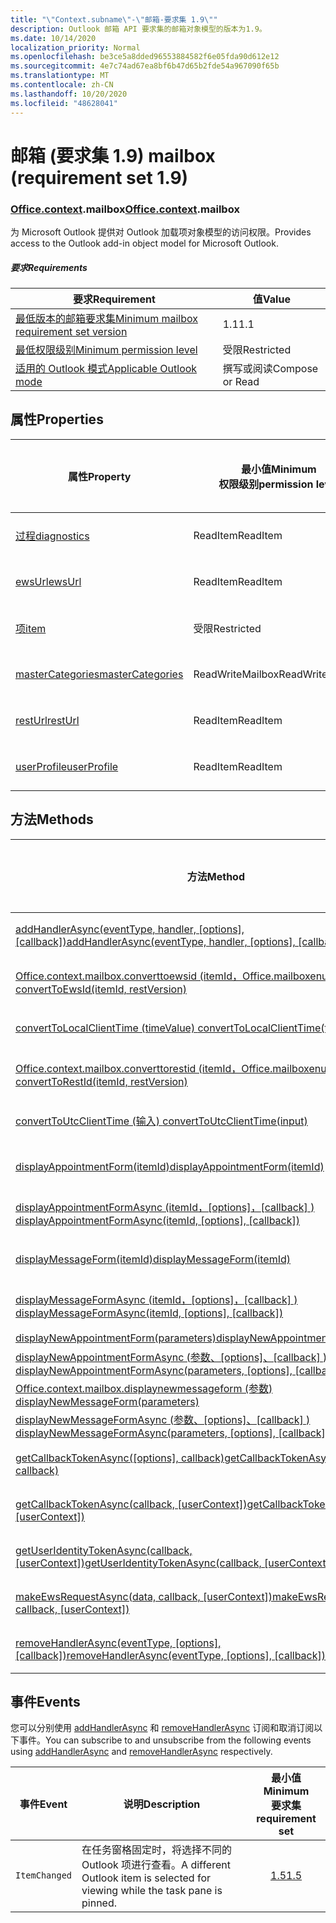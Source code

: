 ```yaml
---
title: "\"Context.subname\"-\"邮箱-要求集 1.9\""
description: Outlook 邮箱 API 要求集的邮箱对象模型的版本为1.9。
ms.date: 10/14/2020
localization_priority: Normal
ms.openlocfilehash: be3ce5a8dded96553884582f6e05fda90d612e12
ms.sourcegitcommit: 4e7c74ad67ea8bf6b47d65b2fde54a967090f65b
ms.translationtype: MT
ms.contentlocale: zh-CN
ms.lasthandoff: 10/20/2020
ms.locfileid: "48628041"
---
```

# <a name="mailbox-requirement-set-19"></a><span data-ttu-id="a2abf-103">邮箱 (要求集 1.9) </span><span class="sxs-lookup"><span data-stu-id="a2abf-103">mailbox (requirement set 1.9)</span></span>

### <a name="officecontextmailbox"></a><span data-ttu-id="a2abf-104">[Office](office.md)[.context](office.context.md).mailbox</span><span class="sxs-lookup"><span data-stu-id="a2abf-104">[Office](office.md)[.context](office.context.md).mailbox</span></span>

<span data-ttu-id="a2abf-105">为 Microsoft Outlook 提供对 Outlook 加载项对象模型的访问权限。</span><span class="sxs-lookup"><span data-stu-id="a2abf-105">Provides access to the Outlook add-in object model for Microsoft Outlook.</span></span>

##### <a name="requirements"></a><span data-ttu-id="a2abf-106">要求</span><span class="sxs-lookup"><span data-stu-id="a2abf-106">Requirements</span></span>

|<span data-ttu-id="a2abf-107">要求</span><span class="sxs-lookup"><span data-stu-id="a2abf-107">Requirement</span></span>| <span data-ttu-id="a2abf-108">值</span><span class="sxs-lookup"><span data-stu-id="a2abf-108">Value</span></span>|
|---|---|
|[<span data-ttu-id="a2abf-109">最低版本的邮箱要求集</span><span class="sxs-lookup"><span data-stu-id="a2abf-109">Minimum mailbox requirement set version</span></span>](../../requirement-sets/outlook-api-requirement-sets.md)| <span data-ttu-id="a2abf-110">1.1</span><span class="sxs-lookup"><span data-stu-id="a2abf-110">1.1</span></span>|
|[<span data-ttu-id="a2abf-111">最低权限级别</span><span class="sxs-lookup"><span data-stu-id="a2abf-111">Minimum permission level</span></span>](../../../outlook/understanding-outlook-add-in-permissions.md)| <span data-ttu-id="a2abf-112">受限</span><span class="sxs-lookup"><span data-stu-id="a2abf-112">Restricted</span></span>|
|[<span data-ttu-id="a2abf-113">适用的 Outlook 模式</span><span class="sxs-lookup"><span data-stu-id="a2abf-113">Applicable Outlook mode</span></span>](../../../outlook/outlook-add-ins-overview.md#extension-points)| <span data-ttu-id="a2abf-114">撰写或阅读</span><span class="sxs-lookup"><span data-stu-id="a2abf-114">Compose or Read</span></span>|

## <a name="properties"></a><span data-ttu-id="a2abf-115">属性</span><span class="sxs-lookup"><span data-stu-id="a2abf-115">Properties</span></span>

| <span data-ttu-id="a2abf-116">属性</span><span class="sxs-lookup"><span data-stu-id="a2abf-116">Property</span></span> | <span data-ttu-id="a2abf-117">最小值</span><span class="sxs-lookup"><span data-stu-id="a2abf-117">Minimum</span></span><br><span data-ttu-id="a2abf-118">权限级别</span><span class="sxs-lookup"><span data-stu-id="a2abf-118">permission level</span></span> | <span data-ttu-id="a2abf-119">型号</span><span class="sxs-lookup"><span data-stu-id="a2abf-119">Modes</span></span> | <span data-ttu-id="a2abf-120">返回类型</span><span class="sxs-lookup"><span data-stu-id="a2abf-120">Return type</span></span> | <span data-ttu-id="a2abf-121">最小值</span><span class="sxs-lookup"><span data-stu-id="a2abf-121">Minimum</span></span><br><span data-ttu-id="a2abf-122">要求集</span><span class="sxs-lookup"><span data-stu-id="a2abf-122">requirement set</span></span> |
|---|---|---|---|:---:|
| [<span data-ttu-id="a2abf-123">过程</span><span class="sxs-lookup"><span data-stu-id="a2abf-123">diagnostics</span></span>](/javascript/api/outlook/office.mailbox?view=outlook-js-1.9&preserve-view=true#diagnostics) | <span data-ttu-id="a2abf-124">ReadItem</span><span class="sxs-lookup"><span data-stu-id="a2abf-124">ReadItem</span></span> | <span data-ttu-id="a2abf-125">撰写</span><span class="sxs-lookup"><span data-stu-id="a2abf-125">Compose</span></span><br><span data-ttu-id="a2abf-126">读取</span><span class="sxs-lookup"><span data-stu-id="a2abf-126">Read</span></span> | [<span data-ttu-id="a2abf-127">Diagnostics</span><span class="sxs-lookup"><span data-stu-id="a2abf-127">Diagnostics</span></span>](/javascript/api/outlook/office.diagnostics?view=outlook-js-1.9&preserve-view=true) | [<span data-ttu-id="a2abf-128">1.1</span><span class="sxs-lookup"><span data-stu-id="a2abf-128">1.1</span></span>](../requirement-set-1.1/outlook-requirement-set-1.1.md) |
| [<span data-ttu-id="a2abf-129">ewsUrl</span><span class="sxs-lookup"><span data-stu-id="a2abf-129">ewsUrl</span></span>](/javascript/api/outlook/office.mailbox?view=outlook-js-1.9&preserve-view=true#ewsurl) | <span data-ttu-id="a2abf-130">ReadItem</span><span class="sxs-lookup"><span data-stu-id="a2abf-130">ReadItem</span></span> | <span data-ttu-id="a2abf-131">撰写</span><span class="sxs-lookup"><span data-stu-id="a2abf-131">Compose</span></span><br><span data-ttu-id="a2abf-132">读取</span><span class="sxs-lookup"><span data-stu-id="a2abf-132">Read</span></span> | <span data-ttu-id="a2abf-133">String</span><span class="sxs-lookup"><span data-stu-id="a2abf-133">String</span></span> | [<span data-ttu-id="a2abf-134">1.1</span><span class="sxs-lookup"><span data-stu-id="a2abf-134">1.1</span></span>](../requirement-set-1.1/outlook-requirement-set-1.1.md) |
| [<span data-ttu-id="a2abf-135">项</span><span class="sxs-lookup"><span data-stu-id="a2abf-135">item</span></span>](office.context.mailbox.item.md) | <span data-ttu-id="a2abf-136">受限</span><span class="sxs-lookup"><span data-stu-id="a2abf-136">Restricted</span></span> | <span data-ttu-id="a2abf-137">撰写</span><span class="sxs-lookup"><span data-stu-id="a2abf-137">Compose</span></span><br><span data-ttu-id="a2abf-138">读取</span><span class="sxs-lookup"><span data-stu-id="a2abf-138">Read</span></span> | [<span data-ttu-id="a2abf-139">Item</span><span class="sxs-lookup"><span data-stu-id="a2abf-139">Item</span></span>](/javascript/api/outlook/office.item?view=outlook-js-1.9&preserve-view=true) | [<span data-ttu-id="a2abf-140">1.1</span><span class="sxs-lookup"><span data-stu-id="a2abf-140">1.1</span></span>](../requirement-set-1.1/outlook-requirement-set-1.1.md) |
| [<span data-ttu-id="a2abf-141">masterCategories</span><span class="sxs-lookup"><span data-stu-id="a2abf-141">masterCategories</span></span>](/javascript/api/outlook/office.mailbox?view=outlook-js-1.9&preserve-view=true#mastercategories) | <span data-ttu-id="a2abf-142">ReadWriteMailbox</span><span class="sxs-lookup"><span data-stu-id="a2abf-142">ReadWriteMailbox</span></span> | <span data-ttu-id="a2abf-143">撰写</span><span class="sxs-lookup"><span data-stu-id="a2abf-143">Compose</span></span><br><span data-ttu-id="a2abf-144">读取</span><span class="sxs-lookup"><span data-stu-id="a2abf-144">Read</span></span> | [<span data-ttu-id="a2abf-145">MasterCategories</span><span class="sxs-lookup"><span data-stu-id="a2abf-145">MasterCategories</span></span>](/javascript/api/outlook/office.mastercategories?view=outlook-js-1.9&preserve-view=true) | [<span data-ttu-id="a2abf-146">1.8</span><span class="sxs-lookup"><span data-stu-id="a2abf-146">1.8</span></span>](../requirement-set-1.8/outlook-requirement-set-1.8.md) |
| [<span data-ttu-id="a2abf-147">restUrl</span><span class="sxs-lookup"><span data-stu-id="a2abf-147">restUrl</span></span>](/javascript/api/outlook/office.mailbox?view=outlook-js-1.9&preserve-view=true#resturl) | <span data-ttu-id="a2abf-148">ReadItem</span><span class="sxs-lookup"><span data-stu-id="a2abf-148">ReadItem</span></span> | <span data-ttu-id="a2abf-149">撰写</span><span class="sxs-lookup"><span data-stu-id="a2abf-149">Compose</span></span><br><span data-ttu-id="a2abf-150">读取</span><span class="sxs-lookup"><span data-stu-id="a2abf-150">Read</span></span> | <span data-ttu-id="a2abf-151">String</span><span class="sxs-lookup"><span data-stu-id="a2abf-151">String</span></span> | [<span data-ttu-id="a2abf-152">1.5</span><span class="sxs-lookup"><span data-stu-id="a2abf-152">1.5</span></span>](../requirement-set-1.5/outlook-requirement-set-1.5.md) |
| [<span data-ttu-id="a2abf-153">userProfile</span><span class="sxs-lookup"><span data-stu-id="a2abf-153">userProfile</span></span>](/javascript/api/outlook/office.mailbox?view=outlook-js-1.9&preserve-view=true#userprofile) | <span data-ttu-id="a2abf-154">ReadItem</span><span class="sxs-lookup"><span data-stu-id="a2abf-154">ReadItem</span></span> | <span data-ttu-id="a2abf-155">撰写</span><span class="sxs-lookup"><span data-stu-id="a2abf-155">Compose</span></span><br><span data-ttu-id="a2abf-156">读取</span><span class="sxs-lookup"><span data-stu-id="a2abf-156">Read</span></span> | [<span data-ttu-id="a2abf-157">UserProfile</span><span class="sxs-lookup"><span data-stu-id="a2abf-157">UserProfile</span></span>](/javascript/api/outlook/office.userprofile?view=outlook-js-1.9&preserve-view=true) | [<span data-ttu-id="a2abf-158">1.1</span><span class="sxs-lookup"><span data-stu-id="a2abf-158">1.1</span></span>](../requirement-set-1.1/outlook-requirement-set-1.1.md) |

## <a name="methods"></a><span data-ttu-id="a2abf-159">方法</span><span class="sxs-lookup"><span data-stu-id="a2abf-159">Methods</span></span>

| <span data-ttu-id="a2abf-160">方法</span><span class="sxs-lookup"><span data-stu-id="a2abf-160">Method</span></span> | <span data-ttu-id="a2abf-161">最小值</span><span class="sxs-lookup"><span data-stu-id="a2abf-161">Minimum</span></span><br><span data-ttu-id="a2abf-162">权限级别</span><span class="sxs-lookup"><span data-stu-id="a2abf-162">permission level</span></span> | <span data-ttu-id="a2abf-163">型号</span><span class="sxs-lookup"><span data-stu-id="a2abf-163">Modes</span></span> | <span data-ttu-id="a2abf-164">最小值</span><span class="sxs-lookup"><span data-stu-id="a2abf-164">Minimum</span></span><br><span data-ttu-id="a2abf-165">要求集</span><span class="sxs-lookup"><span data-stu-id="a2abf-165">requirement set</span></span> |
|---|---|---|:---:|
| <span data-ttu-id="a2abf-166">[addHandlerAsync(eventType, handler, [options], [callback])](/javascript/api/outlook/office.mailbox?view=outlook-js-1.9&preserve-view=true#addhandlerasync-eventtype--handler--options--callback-)</span><span class="sxs-lookup"><span data-stu-id="a2abf-166">[addHandlerAsync(eventType, handler, [options], [callback])](/javascript/api/outlook/office.mailbox?view=outlook-js-1.9&preserve-view=true#addhandlerasync-eventtype--handler--options--callback-)</span></span> | <span data-ttu-id="a2abf-167">ReadItem</span><span class="sxs-lookup"><span data-stu-id="a2abf-167">ReadItem</span></span> | <span data-ttu-id="a2abf-168">撰写</span><span class="sxs-lookup"><span data-stu-id="a2abf-168">Compose</span></span><br><span data-ttu-id="a2abf-169">读取</span><span class="sxs-lookup"><span data-stu-id="a2abf-169">Read</span></span> | [<span data-ttu-id="a2abf-170">1.5</span><span class="sxs-lookup"><span data-stu-id="a2abf-170">1.5</span></span>](../requirement-set-1.5/outlook-requirement-set-1.5.md) |
| [<span data-ttu-id="a2abf-171">Office.context.mailbox.converttoewsid (itemId，Office.mailboxenums.restversion) </span><span class="sxs-lookup"><span data-stu-id="a2abf-171">convertToEwsId(itemId, restVersion)</span></span>](/javascript/api/outlook/office.mailbox?view=outlook-js-1.9&preserve-view=true#converttoewsid-itemid--restversion-) | <span data-ttu-id="a2abf-172">受限</span><span class="sxs-lookup"><span data-stu-id="a2abf-172">Restricted</span></span> | <span data-ttu-id="a2abf-173">撰写</span><span class="sxs-lookup"><span data-stu-id="a2abf-173">Compose</span></span><br><span data-ttu-id="a2abf-174">读取</span><span class="sxs-lookup"><span data-stu-id="a2abf-174">Read</span></span> | [<span data-ttu-id="a2abf-175">1.3</span><span class="sxs-lookup"><span data-stu-id="a2abf-175">1.3</span></span>](../requirement-set-1.3/outlook-requirement-set-1.3.md) |
| [<span data-ttu-id="a2abf-176">convertToLocalClientTime (timeValue) </span><span class="sxs-lookup"><span data-stu-id="a2abf-176">convertToLocalClientTime(timeValue)</span></span>](/javascript/api/outlook/office.mailbox?view=outlook-js-1.9&preserve-view=true#converttolocalclienttime-timevalue-) | <span data-ttu-id="a2abf-177">ReadItem</span><span class="sxs-lookup"><span data-stu-id="a2abf-177">ReadItem</span></span> | <span data-ttu-id="a2abf-178">撰写</span><span class="sxs-lookup"><span data-stu-id="a2abf-178">Compose</span></span><br><span data-ttu-id="a2abf-179">读取</span><span class="sxs-lookup"><span data-stu-id="a2abf-179">Read</span></span> | [<span data-ttu-id="a2abf-180">1.1</span><span class="sxs-lookup"><span data-stu-id="a2abf-180">1.1</span></span>](../requirement-set-1.1/outlook-requirement-set-1.1.md) |
| [<span data-ttu-id="a2abf-181">Office.context.mailbox.converttorestid (itemId，Office.mailboxenums.restversion) </span><span class="sxs-lookup"><span data-stu-id="a2abf-181">convertToRestId(itemId, restVersion)</span></span>](/javascript/api/outlook/office.mailbox?view=outlook-js-1.9&preserve-view=true#converttorestid-itemid--restversion-) | <span data-ttu-id="a2abf-182">受限</span><span class="sxs-lookup"><span data-stu-id="a2abf-182">Restricted</span></span> | <span data-ttu-id="a2abf-183">撰写</span><span class="sxs-lookup"><span data-stu-id="a2abf-183">Compose</span></span><br><span data-ttu-id="a2abf-184">读取</span><span class="sxs-lookup"><span data-stu-id="a2abf-184">Read</span></span> | [<span data-ttu-id="a2abf-185">1.3</span><span class="sxs-lookup"><span data-stu-id="a2abf-185">1.3</span></span>](../requirement-set-1.3/outlook-requirement-set-1.3.md) |
| [<span data-ttu-id="a2abf-186">convertToUtcClientTime (输入) </span><span class="sxs-lookup"><span data-stu-id="a2abf-186">convertToUtcClientTime(input)</span></span>](/javascript/api/outlook/office.mailbox?view=outlook-js-1.9&preserve-view=true#converttoutcclienttime-input-) | <span data-ttu-id="a2abf-187">ReadItem</span><span class="sxs-lookup"><span data-stu-id="a2abf-187">ReadItem</span></span> | <span data-ttu-id="a2abf-188">撰写</span><span class="sxs-lookup"><span data-stu-id="a2abf-188">Compose</span></span><br><span data-ttu-id="a2abf-189">读取</span><span class="sxs-lookup"><span data-stu-id="a2abf-189">Read</span></span> | [<span data-ttu-id="a2abf-190">1.1</span><span class="sxs-lookup"><span data-stu-id="a2abf-190">1.1</span></span>](../requirement-set-1.1/outlook-requirement-set-1.1.md) |
| [<span data-ttu-id="a2abf-191">displayAppointmentForm(itemId)</span><span class="sxs-lookup"><span data-stu-id="a2abf-191">displayAppointmentForm(itemId)</span></span>](/javascript/api/outlook/office.mailbox?view=outlook-js-1.9&preserve-view=true#displayappointmentform-itemid-) | <span data-ttu-id="a2abf-192">ReadItem</span><span class="sxs-lookup"><span data-stu-id="a2abf-192">ReadItem</span></span> | <span data-ttu-id="a2abf-193">撰写</span><span class="sxs-lookup"><span data-stu-id="a2abf-193">Compose</span></span><br><span data-ttu-id="a2abf-194">读取</span><span class="sxs-lookup"><span data-stu-id="a2abf-194">Read</span></span> | [<span data-ttu-id="a2abf-195">1.1</span><span class="sxs-lookup"><span data-stu-id="a2abf-195">1.1</span></span>](../requirement-set-1.1/outlook-requirement-set-1.1.md) |
| <span data-ttu-id="a2abf-196">[displayAppointmentFormAsync (itemId，[options]，[callback] ) ](/javascript/api/outlook/office.mailbox?view=outlook-js-1.9&preserve-view=true#displayappointmentform-itemid--options--callback-)</span><span class="sxs-lookup"><span data-stu-id="a2abf-196">[displayAppointmentFormAsync(itemId, [options], [callback])](/javascript/api/outlook/office.mailbox?view=outlook-js-1.9&preserve-view=true#displayappointmentform-itemid--options--callback-)</span></span> | <span data-ttu-id="a2abf-197">ReadItem</span><span class="sxs-lookup"><span data-stu-id="a2abf-197">ReadItem</span></span> | <span data-ttu-id="a2abf-198">撰写</span><span class="sxs-lookup"><span data-stu-id="a2abf-198">Compose</span></span><br><span data-ttu-id="a2abf-199">读取</span><span class="sxs-lookup"><span data-stu-id="a2abf-199">Read</span></span> | [<span data-ttu-id="a2abf-200">1.9</span><span class="sxs-lookup"><span data-stu-id="a2abf-200">1.9</span></span>](outlook-requirement-set-1.9.md) |
| [<span data-ttu-id="a2abf-201">displayMessageForm(itemId)</span><span class="sxs-lookup"><span data-stu-id="a2abf-201">displayMessageForm(itemId)</span></span>](/javascript/api/outlook/office.mailbox?view=outlook-js-1.9&preserve-view=true#displaymessageform-itemid-) | <span data-ttu-id="a2abf-202">ReadItem</span><span class="sxs-lookup"><span data-stu-id="a2abf-202">ReadItem</span></span> | <span data-ttu-id="a2abf-203">撰写</span><span class="sxs-lookup"><span data-stu-id="a2abf-203">Compose</span></span><br><span data-ttu-id="a2abf-204">读取</span><span class="sxs-lookup"><span data-stu-id="a2abf-204">Read</span></span> | [<span data-ttu-id="a2abf-205">1.1</span><span class="sxs-lookup"><span data-stu-id="a2abf-205">1.1</span></span>](../requirement-set-1.1/outlook-requirement-set-1.1.md) |
| <span data-ttu-id="a2abf-206">[displayMessageFormAsync (itemId，[options]，[callback] ) ](/javascript/api/outlook/office.mailbox?view=outlook-js-1.9&preserve-view=true#displaymessageform-itemid--options--callback-)</span><span class="sxs-lookup"><span data-stu-id="a2abf-206">[displayMessageFormAsync(itemId, [options], [callback])](/javascript/api/outlook/office.mailbox?view=outlook-js-1.9&preserve-view=true#displaymessageform-itemid--options--callback-)</span></span> | <span data-ttu-id="a2abf-207">ReadItem</span><span class="sxs-lookup"><span data-stu-id="a2abf-207">ReadItem</span></span> | <span data-ttu-id="a2abf-208">撰写</span><span class="sxs-lookup"><span data-stu-id="a2abf-208">Compose</span></span><br><span data-ttu-id="a2abf-209">读取</span><span class="sxs-lookup"><span data-stu-id="a2abf-209">Read</span></span> | [<span data-ttu-id="a2abf-210">1.9</span><span class="sxs-lookup"><span data-stu-id="a2abf-210">1.9</span></span>](outlook-requirement-set-1.9.md) |
| [<span data-ttu-id="a2abf-211">displayNewAppointmentForm(parameters)</span><span class="sxs-lookup"><span data-stu-id="a2abf-211">displayNewAppointmentForm(parameters)</span></span>](/javascript/api/outlook/office.mailbox?view=outlook-js-1.9&preserve-view=true#displaynewappointmentform-parameters-) | <span data-ttu-id="a2abf-212">ReadItem</span><span class="sxs-lookup"><span data-stu-id="a2abf-212">ReadItem</span></span> | <span data-ttu-id="a2abf-213">读取</span><span class="sxs-lookup"><span data-stu-id="a2abf-213">Read</span></span> | [<span data-ttu-id="a2abf-214">1.1</span><span class="sxs-lookup"><span data-stu-id="a2abf-214">1.1</span></span>](../requirement-set-1.1/outlook-requirement-set-1.1.md) |
| <span data-ttu-id="a2abf-215">[displayNewAppointmentFormAsync (参数、[options]、[callback] ) ](/javascript/api/outlook/office.mailbox?view=outlook-js-1.9&preserve-view=true#displaynewappointmentform-parameters--options--callback-)</span><span class="sxs-lookup"><span data-stu-id="a2abf-215">[displayNewAppointmentFormAsync(parameters, [options], [callback])](/javascript/api/outlook/office.mailbox?view=outlook-js-1.9&preserve-view=true#displaynewappointmentform-parameters--options--callback-)</span></span> | <span data-ttu-id="a2abf-216">ReadItem</span><span class="sxs-lookup"><span data-stu-id="a2abf-216">ReadItem</span></span> | <span data-ttu-id="a2abf-217">读取</span><span class="sxs-lookup"><span data-stu-id="a2abf-217">Read</span></span> | [<span data-ttu-id="a2abf-218">1.9</span><span class="sxs-lookup"><span data-stu-id="a2abf-218">1.9</span></span>](outlook-requirement-set-1.9.md) |
| [<span data-ttu-id="a2abf-219">Office.context.mailbox.displaynewmessageform (参数) </span><span class="sxs-lookup"><span data-stu-id="a2abf-219">displayNewMessageForm(parameters)</span></span>](/javascript/api/outlook/office.mailbox?view=outlook-js-1.9&preserve-view=true#displaynewmessageform-parameters-) | <span data-ttu-id="a2abf-220">ReadItem</span><span class="sxs-lookup"><span data-stu-id="a2abf-220">ReadItem</span></span> | <span data-ttu-id="a2abf-221">读取</span><span class="sxs-lookup"><span data-stu-id="a2abf-221">Read</span></span> | [<span data-ttu-id="a2abf-222">1.6</span><span class="sxs-lookup"><span data-stu-id="a2abf-222">1.6</span></span>](../requirement-set-1.6/outlook-requirement-set-1.6.md) |
| <span data-ttu-id="a2abf-223">[displayNewMessageFormAsync (参数、[options]、[callback] ) ](/javascript/api/outlook/office.mailbox?view=outlook-js-1.9&preserve-view=true#displaynewmessageform-parameters--options--callback-)</span><span class="sxs-lookup"><span data-stu-id="a2abf-223">[displayNewMessageFormAsync(parameters, [options], [callback])](/javascript/api/outlook/office.mailbox?view=outlook-js-1.9&preserve-view=true#displaynewmessageform-parameters--options--callback-)</span></span> | <span data-ttu-id="a2abf-224">ReadItem</span><span class="sxs-lookup"><span data-stu-id="a2abf-224">ReadItem</span></span> | <span data-ttu-id="a2abf-225">读取</span><span class="sxs-lookup"><span data-stu-id="a2abf-225">Read</span></span> | [<span data-ttu-id="a2abf-226">1.9</span><span class="sxs-lookup"><span data-stu-id="a2abf-226">1.9</span></span>](outlook-requirement-set-1.9.md) |
| <span data-ttu-id="a2abf-227">[getCallbackTokenAsync([options], callback)](/javascript/api/outlook/office.mailbox?view=outlook-js-1.9&preserve-view=true#getcallbacktokenasync-options--callback-)</span><span class="sxs-lookup"><span data-stu-id="a2abf-227">[getCallbackTokenAsync([options], callback)](/javascript/api/outlook/office.mailbox?view=outlook-js-1.9&preserve-view=true#getcallbacktokenasync-options--callback-)</span></span> | <span data-ttu-id="a2abf-228">ReadItem</span><span class="sxs-lookup"><span data-stu-id="a2abf-228">ReadItem</span></span> | <span data-ttu-id="a2abf-229">撰写</span><span class="sxs-lookup"><span data-stu-id="a2abf-229">Compose</span></span><br><span data-ttu-id="a2abf-230">读取</span><span class="sxs-lookup"><span data-stu-id="a2abf-230">Read</span></span> | [<span data-ttu-id="a2abf-231">1.5</span><span class="sxs-lookup"><span data-stu-id="a2abf-231">1.5</span></span>](../requirement-set-1.5/outlook-requirement-set-1.5.md) |
| <span data-ttu-id="a2abf-232">[getCallbackTokenAsync(callback, [userContext])](/javascript/api/outlook/office.mailbox?view=outlook-js-1.9&preserve-view=true#getcallbacktokenasync-callback--usercontext-)</span><span class="sxs-lookup"><span data-stu-id="a2abf-232">[getCallbackTokenAsync(callback, [userContext])](/javascript/api/outlook/office.mailbox?view=outlook-js-1.9&preserve-view=true#getcallbacktokenasync-callback--usercontext-)</span></span> | <span data-ttu-id="a2abf-233">ReadItem</span><span class="sxs-lookup"><span data-stu-id="a2abf-233">ReadItem</span></span> | <span data-ttu-id="a2abf-234">撰写</span><span class="sxs-lookup"><span data-stu-id="a2abf-234">Compose</span></span><br><span data-ttu-id="a2abf-235">读取</span><span class="sxs-lookup"><span data-stu-id="a2abf-235">Read</span></span> | [<span data-ttu-id="a2abf-236">1.3</span><span class="sxs-lookup"><span data-stu-id="a2abf-236">1.3</span></span>](../requirement-set-1.3/outlook-requirement-set-1.3.md)<br>[<span data-ttu-id="a2abf-237">1.1</span><span class="sxs-lookup"><span data-stu-id="a2abf-237">1.1</span></span>](../requirement-set-1.1/outlook-requirement-set-1.1.md) |
| <span data-ttu-id="a2abf-238">[getUserIdentityTokenAsync(callback, [userContext])](/javascript/api/outlook/office.mailbox?view=outlook-js-1.9&preserve-view=true#getuseridentitytokenasync-callback--usercontext-)</span><span class="sxs-lookup"><span data-stu-id="a2abf-238">[getUserIdentityTokenAsync(callback, [userContext])](/javascript/api/outlook/office.mailbox?view=outlook-js-1.9&preserve-view=true#getuseridentitytokenasync-callback--usercontext-)</span></span> | <span data-ttu-id="a2abf-239">ReadItem</span><span class="sxs-lookup"><span data-stu-id="a2abf-239">ReadItem</span></span> | <span data-ttu-id="a2abf-240">撰写</span><span class="sxs-lookup"><span data-stu-id="a2abf-240">Compose</span></span><br><span data-ttu-id="a2abf-241">读取</span><span class="sxs-lookup"><span data-stu-id="a2abf-241">Read</span></span> | [<span data-ttu-id="a2abf-242">1.1</span><span class="sxs-lookup"><span data-stu-id="a2abf-242">1.1</span></span>](../requirement-set-1.1/outlook-requirement-set-1.1.md) |
| <span data-ttu-id="a2abf-243">[makeEwsRequestAsync(data, callback, [userContext])](/javascript/api/outlook/office.mailbox?view=outlook-js-1.9&preserve-view=true#makeewsrequestasync-data--callback--usercontext-)</span><span class="sxs-lookup"><span data-stu-id="a2abf-243">[makeEwsRequestAsync(data, callback, [userContext])](/javascript/api/outlook/office.mailbox?view=outlook-js-1.9&preserve-view=true#makeewsrequestasync-data--callback--usercontext-)</span></span> | <span data-ttu-id="a2abf-244">ReadWriteMailbox</span><span class="sxs-lookup"><span data-stu-id="a2abf-244">ReadWriteMailbox</span></span> | <span data-ttu-id="a2abf-245">撰写</span><span class="sxs-lookup"><span data-stu-id="a2abf-245">Compose</span></span><br><span data-ttu-id="a2abf-246">读取</span><span class="sxs-lookup"><span data-stu-id="a2abf-246">Read</span></span> | [<span data-ttu-id="a2abf-247">1.1</span><span class="sxs-lookup"><span data-stu-id="a2abf-247">1.1</span></span>](../requirement-set-1.1/outlook-requirement-set-1.1.md) |
| <span data-ttu-id="a2abf-248">[removeHandlerAsync(eventType, [options], [callback])](/javascript/api/outlook/office.mailbox?view=outlook-js-1.9&preserve-view=true#removehandlerasync-eventtype--options--callback-)</span><span class="sxs-lookup"><span data-stu-id="a2abf-248">[removeHandlerAsync(eventType, [options], [callback])](/javascript/api/outlook/office.mailbox?view=outlook-js-1.9&preserve-view=true#removehandlerasync-eventtype--options--callback-)</span></span> | <span data-ttu-id="a2abf-249">ReadItem</span><span class="sxs-lookup"><span data-stu-id="a2abf-249">ReadItem</span></span> | <span data-ttu-id="a2abf-250">撰写</span><span class="sxs-lookup"><span data-stu-id="a2abf-250">Compose</span></span><br><span data-ttu-id="a2abf-251">读取</span><span class="sxs-lookup"><span data-stu-id="a2abf-251">Read</span></span> | [<span data-ttu-id="a2abf-252">1.5</span><span class="sxs-lookup"><span data-stu-id="a2abf-252">1.5</span></span>](../requirement-set-1.5/outlook-requirement-set-1.5.md) |

## <a name="events"></a><span data-ttu-id="a2abf-253">事件</span><span class="sxs-lookup"><span data-stu-id="a2abf-253">Events</span></span>

<span data-ttu-id="a2abf-254">您可以分别使用 [addHandlerAsync](/javascript/api/outlook/office.mailbox?view=outlook-js-1.9&preserve-view=true#addhandlerasync-eventtype--handler--options--callback-) 和 [removeHandlerAsync](/javascript/api/outlook/office.mailbox?view=outlook-js-1.9&preserve-view=true#removehandlerasync-eventtype--options--callback-) 订阅和取消订阅以下事件。</span><span class="sxs-lookup"><span data-stu-id="a2abf-254">You can subscribe to and unsubscribe from the following events using [addHandlerAsync](/javascript/api/outlook/office.mailbox?view=outlook-js-1.9&preserve-view=true#addhandlerasync-eventtype--handler--options--callback-) and [removeHandlerAsync](/javascript/api/outlook/office.mailbox?view=outlook-js-1.9&preserve-view=true#removehandlerasync-eventtype--options--callback-) respectively.</span></span>

| <span data-ttu-id="a2abf-255">事件</span><span class="sxs-lookup"><span data-stu-id="a2abf-255">Event</span></span> | <span data-ttu-id="a2abf-256">说明</span><span class="sxs-lookup"><span data-stu-id="a2abf-256">Description</span></span> | <span data-ttu-id="a2abf-257">最小值</span><span class="sxs-lookup"><span data-stu-id="a2abf-257">Minimum</span></span><br><span data-ttu-id="a2abf-258">要求集</span><span class="sxs-lookup"><span data-stu-id="a2abf-258">requirement set</span></span> |
|---|---|:---:|
|`ItemChanged`| <span data-ttu-id="a2abf-259">在任务窗格固定时，将选择不同的 Outlook 项进行查看。</span><span class="sxs-lookup"><span data-stu-id="a2abf-259">A different Outlook item is selected for viewing while the task pane is pinned.</span></span> | [<span data-ttu-id="a2abf-260">1.5</span><span class="sxs-lookup"><span data-stu-id="a2abf-260">1.5</span></span>](../requirement-set-1.5/outlook-requirement-set-1.5.md) |
